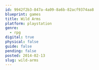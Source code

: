```yaml
---
id: 9942f2b3-847a-4a09-8a6b-82acf9374aa8
blueprint: games
title: Wild Arms
platform: playstation
genre:
  - rpg
digital: true
physical: false
guide: false
pending: false
posted: 2014-02-13
slug: wild-arms
---
```

